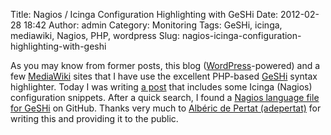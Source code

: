 Title: Nagios / Icinga Configuration Highlighting with GeSHi
Date: 2012-02-28 18:42
Author: admin
Category: Monitoring
Tags: GeSHi, icinga, mediawiki, Nagios, PHP, wordpress
Slug: nagios-icinga-configuration-highlighting-with-geshi

As you may know from former posts, this blog
([WordPress](http://wordpress.org)-powered) and a few
[MediaWiki](http://www.mediawiki.org) sites that I have use the
excellent PHP-based [GeSHi](http://qbnz.com/highlighter/) syntax
highlighter. Today I was writing [a
post](/2012/02/sending-aim-messages-from-a-perl-script/) that includes
some Icinga (Nagios) configuration snippets. After a quick search, I
found a [Nagios language file for
GeSHi](https://github.com/adepertat/geshi-nagios) on GitHub. Thanks very
much to [Albéric de Pertat (adepertat)](https://github.com/adepertat)
for writing this and providing it to the public.
